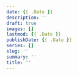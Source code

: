 ```yaml
---
date: {{ .Date }}
description: ''
draft: true
images: []
lastmod: {{ .Date }}
publishDate: {{ .Date }}
series: []
slug: ''
summary: ''
title: ''
---
```

